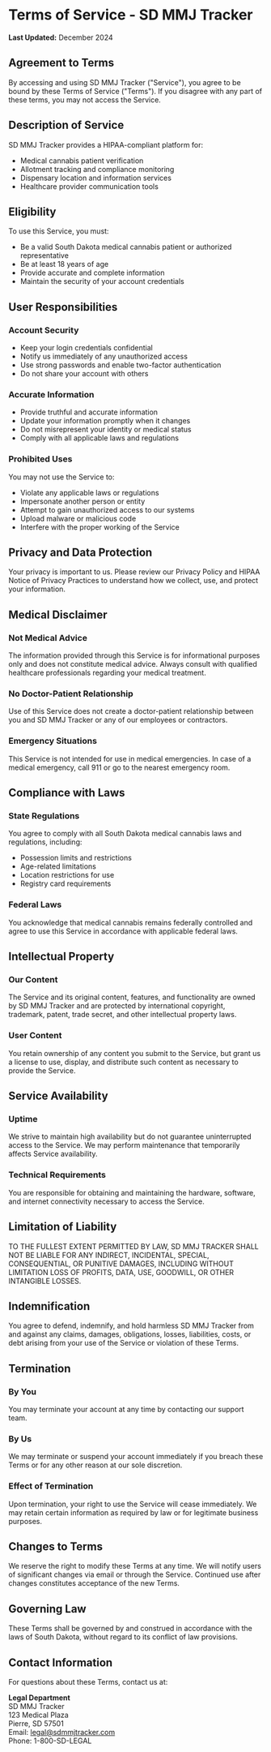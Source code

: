 # Terms of Service - SD MMJ Tracker

**Last Updated:** December 2024

## Agreement to Terms

By accessing and using SD MMJ Tracker ("Service"), you agree to be bound by these Terms of Service ("Terms"). If you disagree with any part of these terms, you may not access the Service.

## Description of Service

SD MMJ Tracker provides a HIPAA-compliant platform for:
- Medical cannabis patient verification
- Allotment tracking and compliance monitoring
- Dispensary location and information services
- Healthcare provider communication tools

## Eligibility

To use this Service, you must:
- Be a valid South Dakota medical cannabis patient or authorized representative
- Be at least 18 years of age
- Provide accurate and complete information
- Maintain the security of your account credentials

## User Responsibilities

### Account Security
- Keep your login credentials confidential
- Notify us immediately of any unauthorized access
- Use strong passwords and enable two-factor authentication
- Do not share your account with others

### Accurate Information
- Provide truthful and accurate information
- Update your information promptly when it changes
- Do not misrepresent your identity or medical status
- Comply with all applicable laws and regulations

### Prohibited Uses
You may not use the Service to:
- Violate any applicable laws or regulations
- Impersonate another person or entity
- Attempt to gain unauthorized access to our systems
- Upload malware or malicious code
- Interfere with the proper working of the Service

## Privacy and Data Protection

Your privacy is important to us. Please review our Privacy Policy and HIPAA Notice of Privacy Practices to understand how we collect, use, and protect your information.

## Medical Disclaimer

### Not Medical Advice
The information provided through this Service is for informational purposes only and does not constitute medical advice. Always consult with qualified healthcare professionals regarding your medical treatment.

### No Doctor-Patient Relationship
Use of this Service does not create a doctor-patient relationship between you and SD MMJ Tracker or any of our employees or contractors.

### Emergency Situations
This Service is not intended for use in medical emergencies. In case of a medical emergency, call 911 or go to the nearest emergency room.

## Compliance with Laws

### State Regulations
You agree to comply with all South Dakota medical cannabis laws and regulations, including:
- Possession limits and restrictions
- Age-related limitations
- Location restrictions for use
- Registry card requirements

### Federal Laws
You acknowledge that medical cannabis remains federally controlled and agree to use this Service in accordance with applicable federal laws.

## Intellectual Property

### Our Content
The Service and its original content, features, and functionality are owned by SD MMJ Tracker and are protected by international copyright, trademark, patent, trade secret, and other intellectual property laws.

### User Content
You retain ownership of any content you submit to the Service, but grant us a license to use, display, and distribute such content as necessary to provide the Service.

## Service Availability

### Uptime
We strive to maintain high availability but do not guarantee uninterrupted access to the Service. We may perform maintenance that temporarily affects Service availability.

### Technical Requirements
You are responsible for obtaining and maintaining the hardware, software, and internet connectivity necessary to access the Service.

## Limitation of Liability

TO THE FULLEST EXTENT PERMITTED BY LAW, SD MMJ TRACKER SHALL NOT BE LIABLE FOR ANY INDIRECT, INCIDENTAL, SPECIAL, CONSEQUENTIAL, OR PUNITIVE DAMAGES, INCLUDING WITHOUT LIMITATION LOSS OF PROFITS, DATA, USE, GOODWILL, OR OTHER INTANGIBLE LOSSES.

## Indemnification

You agree to defend, indemnify, and hold harmless SD MMJ Tracker from and against any claims, damages, obligations, losses, liabilities, costs, or debt arising from your use of the Service or violation of these Terms.

## Termination

### By You
You may terminate your account at any time by contacting our support team.

### By Us
We may terminate or suspend your account immediately if you breach these Terms or for any other reason at our sole discretion.

### Effect of Termination
Upon termination, your right to use the Service will cease immediately. We may retain certain information as required by law or for legitimate business purposes.

## Changes to Terms

We reserve the right to modify these Terms at any time. We will notify users of significant changes via email or through the Service. Continued use after changes constitutes acceptance of the new Terms.

## Governing Law

These Terms shall be governed by and construed in accordance with the laws of South Dakota, without regard to its conflict of law provisions.

## Contact Information

For questions about these Terms, contact us at:

**Legal Department**  
SD MMJ Tracker  
123 Medical Plaza  
Pierre, SD 57501  
Email: legal@sdmmjtracker.com  
Phone: 1-800-SD-LEGAL
